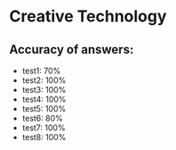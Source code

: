 
# Creative Technology

## Accuracy of answers:
- test1: 70%
- test2: 100%
- test3: 100%
- test4: 100%
- test5: 100%
- test6: 80%
- test7: 100%
- test8: 100%

